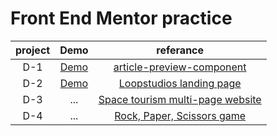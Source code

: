 # Front End Mentor practice

|project|Demo|referance|
|:-:|:-:|:-:|
|D-1|[Demo](https://dobi8422.github.io/FEM/D-1)|[article-preview-component](https://www.frontendmentor.io/challenges/article-preview-component-dYBN_pYFT)|
|D-2|[Demo](https://dobi8422.github.io/FEM/D-2)|[Loopstudios landing page](https://www.frontendmentor.io/challenges/loopstudios-landing-page-N88J5Onjw)|
|D-3|...|[Space tourism multi-page website](https://www.frontendmentor.io/challenges/space-tourism-multipage-website-gRWj1URZ3)|
|D-4|...|[Rock, Paper, Scissors game](https://www.frontendmentor.io/challenges/rock-paper-scissors-game-pTgwgvgH)|
